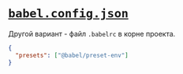 # [`babel.config.json`](./index.md)

Другой вариант - файл `.babelrc` в корне проекта.

```json
{
  "presets": ["@babel/preset-env"]
}
```
